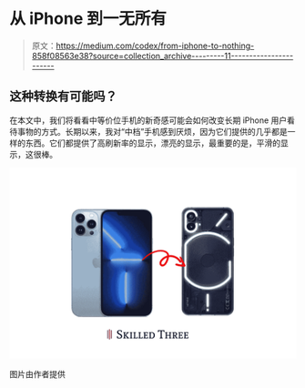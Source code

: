 # 从 iPhone 到一无所有

> 原文：<https://medium.com/codex/from-iphone-to-nothing-858f08563e38?source=collection_archive---------11----------------------->

## 这种转换有可能吗？

在本文中，我们将看看中等价位手机的新奇感可能会如何改变长期 iPhone 用户看待事物的方式。长期以来，我对“中档”手机感到厌烦，因为它们提供的几乎都是一样的东西。它们都提供了高刷新率的显示，漂亮的显示，最重要的是，平滑的显示，这很棒。

![](img/1a22f3daa37a823d0e78547e19dee0d4.png)

图片由作者提供